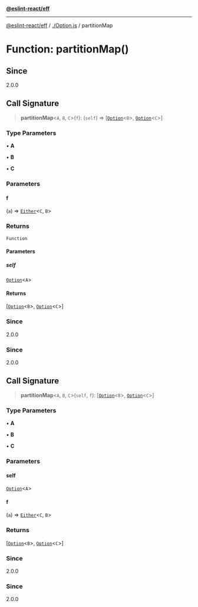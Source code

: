 [**@eslint-react/eff**](../../README.md)

***

[@eslint-react/eff](../../README.md) / [./Option.js](../README.md) / partitionMap

# Function: partitionMap()

## Since

2.0.0

## Call Signature

> **partitionMap**\<`A`, `B`, `C`\>(`f`): (`self`) => \[[`Option`](../type-aliases/Option.md)\<`B`\>, [`Option`](../type-aliases/Option.md)\<`C`\>\]

### Type Parameters

• **A**

• **B**

• **C**

### Parameters

#### f

(`a`) => [`Either`](../../Either.js/type-aliases/Either.md)\<`C`, `B`\>

### Returns

`Function`

#### Parameters

##### self

[`Option`](../type-aliases/Option.md)\<`A`\>

#### Returns

\[[`Option`](../type-aliases/Option.md)\<`B`\>, [`Option`](../type-aliases/Option.md)\<`C`\>\]

### Since

2.0.0

### Since

2.0.0

## Call Signature

> **partitionMap**\<`A`, `B`, `C`\>(`self`, `f`): \[[`Option`](../type-aliases/Option.md)\<`B`\>, [`Option`](../type-aliases/Option.md)\<`C`\>\]

### Type Parameters

• **A**

• **B**

• **C**

### Parameters

#### self

[`Option`](../type-aliases/Option.md)\<`A`\>

#### f

(`a`) => [`Either`](../../Either.js/type-aliases/Either.md)\<`C`, `B`\>

### Returns

\[[`Option`](../type-aliases/Option.md)\<`B`\>, [`Option`](../type-aliases/Option.md)\<`C`\>\]

### Since

2.0.0

### Since

2.0.0
